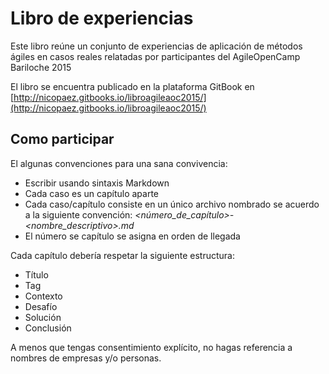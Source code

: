Libro de experiencias
===

Este libro reúne un conjunto de experiencias de aplicación de métodos ágiles en casos reales relatadas por participantes del AgileOpenCamp Bariloche 2015

El libro se encuentra publicado en la plataforma GitBook en [http://nicopaez.gitbooks.io/libroagileaoc2015/](http://nicopaez.gitbooks.io/libroagileaoc2015/)

Como participar
---

El algunas convenciones para una sana convivencia:

* Escribir usando sintaxis Markdown
* Cada caso es un capítulo aparte
* Cada caso/capítulo consiste en un único archivo nombrado se acuerdo a la siguiente convención: _<número_de_capítulo>-<nombre_descriptivo>.md_
* El número se capítulo se asigna en orden de llegada

Cada capítulo debería respetar la siguiente estructura:

* Título
* Tag
* Contexto
* Desafío
* Solución
* Conclusión

A menos que tengas consentimiento explícito, no hagas referencia a nombres de empresas y/o personas.
